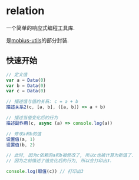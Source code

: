 # relation

一个简单的响应式编程工具库.

是[mobius-utils](https://github.com/we-mobius/mobius-utils)的部分封装.

## 快速开始

```typescript
// 定义值
var a = Data(0)
var b = Data(0)
var c = Data(0)

// 描述值与值的关系: c = a + b
描述关系2(c, [a, b], ([a, b]) => a + b)

// 描述当值变化后的行为
描述副作用(c, async (a) => console.log(a))

// 修改a和b的值
设置值(a, 1)
设置值(b, 2)

// 此时, 因为c依赖的a和b被修改了, 所以c也被计算为新值了.
// 因为之前描述了值变化后的行为, 所以会打印出3.

console.log(取值(c)) // 打印出3
```
